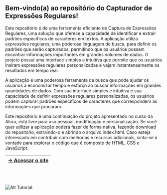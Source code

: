 ## Bem-vindo(a) ao repositório do Capturador de Expressões Regulares!

Este repositório é de uma ferramenta eficiente de Captura de Expressões Regulares, uma solução que oferece a capacidade de identificar e extrair padrões específicos de caracteres em textos. A aplicação utiliza expressões regulares, uma poderosa linguagem de busca, para definir os padrões que serão capturados, permitindo que os usuários possam encontrar informações importantes em grandes volumes de dados.
O projeto possui uma interface simples e intuitiva que permite que os usuários insiram expressões regulares personalizadas e vejam instantaneamente os resultados em tempo real.

A aplicação é uma poderosa ferramenta de busca que pode ajudar os usuários a economizar tempo e esforço ao buscar informações em grandes quantidades de dados. Com sua interface simples e intuitiva e sua capacidade de definir expressões regulares personalizadas, os usuários podem capturar padrões específicos de caracteres que correspondem às informações que procuram.

Este repositório é uma continuação do projeto apresentado no curso da Alura, está livre para uso pessoal, modificação e personalização. Se você quer utilizar a aplicação poderá fazer de forma nativa, fazendo download do repositório, extraindo-o e abrindo o arquivo index.html. Caso esteja interessado em contribuir com melhorias e recursos adicionais, sinta-se à vontade para explorar o código que é composto de HTML, CSS e JavaScript.

| <a href="https://loukasloukanos.github.io/Capturador-de-Expressoes-Regulares/">→ Acessar o site</a> |
| :-: |

</br></br>

![Alt Tutorial](https://github.com/LoukasLoukanos/Capturador-de-Expressoes-Regulares/blob/beed857025bfcaf6871982ed4532b159b424acd4/tutorial.gif)
